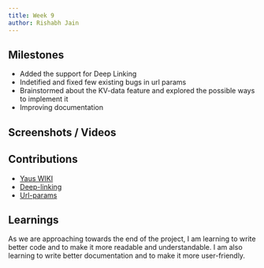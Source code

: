 ```yaml
---
title: Week 9
author: Rishabh Jain
---
```


## Milestones
- Added the support for Deep Linking
- Indetified and fixed few existing bugs in url params
- Brainstormed about the KV-data feature and explored the possible ways to implement it
- Improving documentation

## Screenshots / Videos 

## Contributions
- [Yaus WIKI](https://github.com/Samagra-Development/yaus/wiki/Yaus-Guide)
- [Deep-linking](https://github.com/Samagra-Development/yaus/pull/97)
- [Url-params](https://github.com/Samagra-Development/yaus/pull/95)
## Learnings
As we are approaching towards the end of the project, I am learning to write better code and to make it more readable and understandable. I am also learning to write better documentation and to make it more user-friendly.